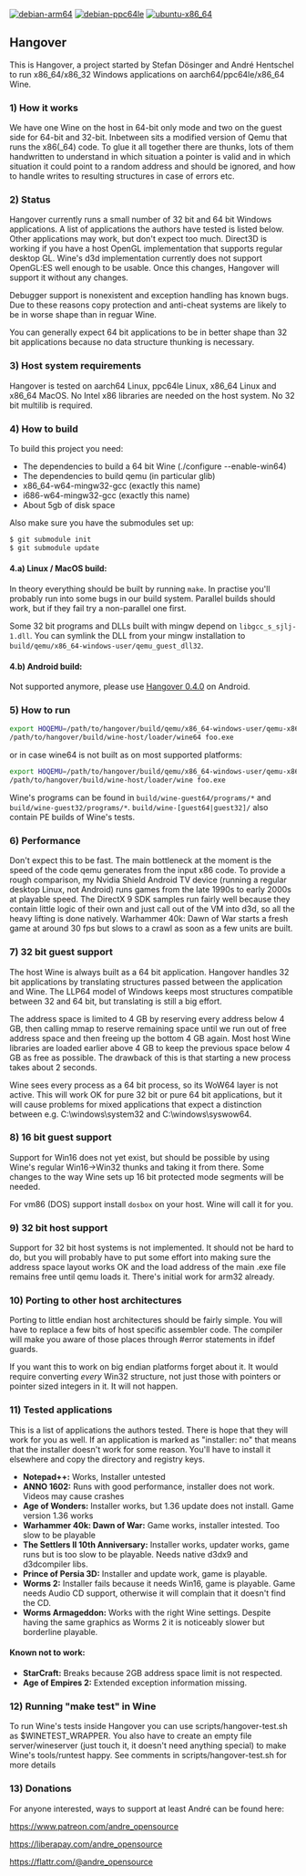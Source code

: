 [![debian-arm64](https://github.com/AndreRH/hangover/workflows/debian-arm64/badge.svg)](https://github.com/AndreRH/hangover/actions?query=workflow%3Adebian-arm64)
[![debian-ppc64le](https://github.com/AndreRH/hangover/workflows/debian-ppc64le/badge.svg)](https://github.com/AndreRH/hangover/actions?query=workflow%3Adebian-ppc64le)
[![ubuntu-x86_64](https://github.com/AndreRH/hangover/workflows/ubuntu-x86_64/badge.svg)](https://github.com/AndreRH/hangover/actions?query=workflow%3Aubuntu-x86_64)

## Hangover
This is Hangover, a project started by Stefan Dösinger and André Hentschel to run
x86_64/x86_32 Windows applications on aarch64/ppc64le/x86_64 Wine.

### 1) How it works
We have one Wine on the host in 64-bit only mode and two on the guest side for 64-bit and 32-bit.
Inbetween sits a modified version of Qemu that runs the x86(_64) code.
To glue it all together there are thunks, lots of them handwritten to understand in which situation
a pointer is valid and in which situation it could point to a random address and should be ignored,
and how to handle writes to resulting structures in case of errors etc.

### 2) Status
Hangover currently runs a small number of 32 bit and 64 bit Windows applications.
A list of applications the authors have tested is listed below. Other applications may work,
but don't expect too much. Direct3D is working if you have a host OpenGL implementation that
supports regular desktop GL. Wine's d3d implementation currently does not support OpenGL:ES well
enough to be usable. Once this changes, Hangover will support it without any changes.

Debugger support is nonexistent and exception handling has known bugs.
Due to these reasons copy protection and anti-cheat systems are likely
to be in worse shape than in reguar Wine.

You can generally expect 64 bit applications to be in better shape than 32 bit
applications because no data structure thunking is necessary.

### 3) Host system requirements
Hangover is tested on aarch64 Linux, ppc64le Linux, x86_64 Linux and x86_64 MacOS.
No Intel x86 libraries are needed on the host system. No 32 bit multilib is required.

### 4) How to build

To build this project you need:
- The dependencies to build a 64 bit Wine (./configure --enable-win64)
- The dependencies to build qemu (in particular glib)
- x86_64-w64-mingw32-gcc (exactly this name)
- i686-w64-mingw32-gcc (exactly this name)
- About 5gb of disk space

Also make sure you have the submodules set up:

```bash
$ git submodule init
$ git submodule update
```

#### 4.a) Linux / MacOS build:
In theory everything should be built by running `make`. In practise you'll probably run into some
bugs in our build system. Parallel builds should work, but if they fail try a non-parallel one first.

Some 32 bit programs and DLLs built with mingw depend on `libgcc_s_sjlj-1.dll`.
You can symlink the DLL from your mingw installation to `build/qemu/x86_64-windows-user/qemu_guest_dll32`.

#### 4.b) Android build:
Not supported anymore, please use [Hangover 0.4.0](https://github.com/AndreRH/hangover/releases/tag/hangover-0.4.0) on Android.

### 5) How to run

```bash
export HOQEMU=/path/to/hangover/build/qemu/x86_64-windows-user/qemu-x86_64.exe.so
/path/to/hangover/build/wine-host/loader/wine64 foo.exe
```
or in case wine64 is not built as on most supported platforms:
```bash
export HOQEMU=/path/to/hangover/build/qemu/x86_64-windows-user/qemu-x86_64.exe.so
/path/to/hangover/build/wine-host/loader/wine foo.exe
```

Wine's programs can be found in `build/wine-guest64/programs/*` and `build/wine-guest32/programs/*`.
`build/wine-[guest64|guest32]/` also contain PE builds of Wine's tests.

### 6) Performance
Don't expect this to be fast. The main bottleneck at the moment is the speed of the code qemu
generates from the input x86 code. To provide a rough comparison, my Nvidia Shield Android TV
device (running a regular desktop Linux, not Android) runs games from the late 1990s to early
2000s at playable speed. The DirectX 9 SDK samples run fairly well because they contain little
logic of their own and just call out of the VM into d3d, so all the heavy lifting is done natively.
Warhammer 40k: Dawn of War starts a fresh game at around 30 fps but slows to a crawl as soon as
a few units are built.

### 7) 32 bit guest support
The host Wine is always built as a 64 bit application. Hangover handles 32 bit applications by
translating structures passed between the application and Wine. The LLP64 model of Windows keeps
most structures compatible between 32 and 64 bit, but translating is still a big effort.

The address space is limited to 4 GB by reserving every address below 4 GB, then calling mmap to
reserve remaining space until we run out of free address space and then freeing up the bottom 4 GB
again. Most host Wine libraries are loaded earlier above 4 GB to keep the previous space below 4 GB
as free as possible. The drawback of this is that starting a new process takes about 2 seconds.

Wine sees every process as a 64 bit process, so its WoW64 layer is not active. This will work OK for
pure 32 bit or pure 64 bit applications, but it will cause problems for mixed applications that
expect a distinction between e.g. C:\windows\system32 and C:\windows\syswow64.

### 8) 16 bit guest support
Support for Win16 does not yet exist, but should be possible by using Wine's regular Win16->Win32
thunks and taking it from there. Some changes to the way Wine sets up 16 bit protected mode
segments will be needed.

For vm86 (DOS) support install `dosbox` on your host. Wine will call it for you.

### 9) 32 bit host support
Support for 32 bit host systems is not implemented. It should not be hard to do, but you will
probably have to put some effort into making sure the address space layout works OK and the load
address of the main .exe file remains free until qemu loads it. There's initial work for arm32
already.

### 10) Porting to other host architectures
Porting to little endian host architectures should be fairly simple. You will have to replace a
few bits of host specific assembler code. The compiler will make you aware of those places through
#error statements in ifdef guards.

If you want this to work on big endian platforms forget about it. It would require converting
*every* Win32 structure, not just those with pointers or pointer sized integers in it.
It will not happen.

### 11) Tested applications

This is a list of applications the authors tested. There is hope that they will work for you as well.
If an application is marked as "installer: no" that means that the installer doesn't work for some
reason. You'll have to install it elsewhere and copy the directory and registry keys.

- **Notepad++:** Works, Installer untested
- **ANNO 1602:** Runs with good performance, installer does not work. Videos may cause crashes
- **Age of Wonders:** Installer works, but 1.36 update does not install. Game version 1.36 works
- **Warhammer 40k: Dawn of War:** Game works, installer intested. Too slow to be playable
- **The Settlers II 10th Anniversary:** Installer works, updater works, game runs but is too slow to be playable. Needs native d3dx9 and d3dcompiler libs.
- **Prince of Persia 3D:** Installer and update work, game is playable.
- **Worms 2:** Installer fails because it needs Win16, game is playable. Game needs Audio CD support, otherwise it will complain that it doesn't find the CD.
- **Worms Armageddon:** Works with the right Wine settings. Despite having the same graphics as Worms 2 it is noticeably slower but borderline playable.

#### Known not to work:
- **StarCraft:** Breaks because 2GB address space limit is not respected.
- **Age of Empires 2:** Extended exception information missing.

### 12) Running "make test" in Wine
To run Wine's tests inside Hangover you can use scripts/hangover-test.sh as $WINETEST_WRAPPER. You
also have to create an empty file server/wineserver (just touch it, it doesn't need anything special)
to make Wine's tools/runtest happy. See comments in scripts/hangover-test.sh for more details


### 13) Donations

For anyone interested, ways to support at least André can be found here:

https://www.patreon.com/andre_opensource

https://liberapay.com/andre_opensource

https://flattr.com/@andre_opensource
